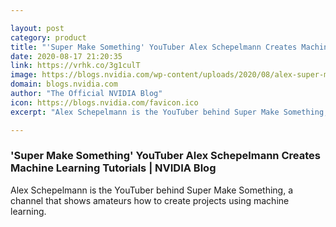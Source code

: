 ```yaml
---

layout: post
category: product
title: "'Super Make Something' YouTuber Alex Schepelmann Creates Machine Learning Tutorials"
date: 2020-08-17 21:20:35
link: https://vrhk.co/3g1culT
image: https://blogs.nvidia.com/wp-content/uploads/2020/08/alex-super-make-something-1280x680-1.jpg
domain: blogs.nvidia.com
author: "The Official NVIDIA Blog"
icon: https://blogs.nvidia.com/favicon.ico
excerpt: "Alex Schepelmann is the YouTuber behind Super Make Something, a channel that shows amateurs how to create projects using machine learning."

---
```


### 'Super Make Something' YouTuber Alex Schepelmann Creates Machine Learning Tutorials | NVIDIA Blog

Alex Schepelmann is the YouTuber behind Super Make Something, a channel that shows amateurs how to create projects using machine learning.